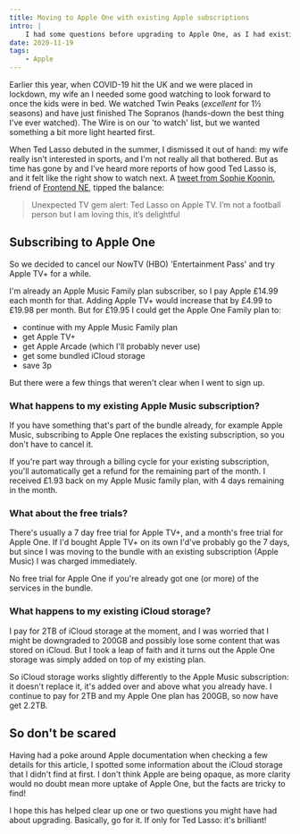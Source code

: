 ```yaml
---
title: Moving to Apple One with existing Apple subscriptions
intro: |
    I had some questions before upgrading to Apple One, as I had existing Apple subscriptions. If you're in the same position I was, this should help.
date: 2020-11-19
tags:
    - Apple
---
```


Earlier this year, when COVID-19 hit the UK and we were placed in lockdown, my wife an I needed some good watching to look forward to once the kids were in bed. We watched Twin Peaks (*excellent* for 1½ seasons) and have just finished The Sopranos (hands-down the best thing I've ever watched). The Wire is on our 'to watch' list, but we wanted something a bit more light hearted first.

When Ted Lasso debuted in the summer, I dismissed it out of hand: my wife really isn't interested in sports, and I'm not really all that bothered. But as time has gone by and I've heard more reports of how good Ted Lasso is, and it felt like the right show to watch next. A [tweet from Sophie Koonin](https://twitter.com/type__error/status/1327367248818868224?s=10), friend of [Frontend NE](/about#a-local-meetup), tipped the balance:

> Unexpected TV gem alert: Ted Lasso on Apple TV. I’m not a football person but I am loving this, it’s delightful


## Subscribing to Apple One

So we decided to cancel our NowTV (HBO) 'Entertainment Pass' and try Apple TV+ for a while.

I'm already an Apple Music Family plan subscriber, so I pay Apple £14.99 each month for that. Adding Apple TV+ would increase that by £4.99 to £19.98 per month. But for £19.95 I could get the Apple One Family plan to:

- continue with my Apple Music Family plan
- get Apple TV+
- get Apple Arcade (which I'll probably never use)
- get some bundled iCloud storage
- save 3p

But there were a few things that weren't clear when I went to sign up.

### What happens to my existing Apple Music subscription?

If you have something that's part of the bundle already, for example Apple Music, subscribing to Apple One replaces the existing subscription, so you don't have to cancel it.

If you're part way through a billing cycle for your existing subscription, you'll automatically get a refund for the remaining part of the month. I received £1.93 back on my Apple Music family plan, with 4 days remaining in the month.

### What about the free trials?

There's usually a 7 day free trial for Apple TV+, and a month's free trial for Apple One. If I'd bought Apple TV+ on its own I'd've probably go the 7 days, but since I was moving to the bundle with an existing subscription (Apple Music) I was charged immediately.

No free trial for Apple One if you're already got one (or more) of the services in the bundle.

### What happens to my existing iCloud storage?

I pay for 2TB of iCloud storage at the moment, and I was worried that I might be downgraded to 200GB and possibly lose some content that was stored on iCloud. But I took a leap of faith and it turns out the Apple One storage was simply added on top of my existing plan.

So iCloud storage works slightly differently to the Apple Music subscription: it doesn't replace it, it's added over and above what you already have. I continue to pay for 2TB and my Apple One plan has 200GB, so now have get 2.2TB.


## So don't be scared

Having had a poke around Apple documentation when checking a few details for this article, I spotted some information about the iCloud storage that I didn't find at first. I don't think Apple are being opaque, as more clarity would no doubt mean more uptake of Apple One, but the facts are tricky to find!

I hope this has helped clear up one or two questions you might have had about upgrading. Basically, go for it. If only for Ted Lasso: it's brilliant!
